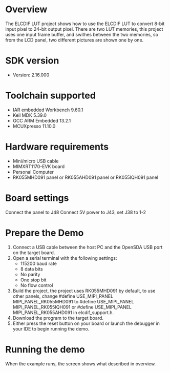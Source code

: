 Overview
========
The ELCDIF LUT project shows how to use the ELCDIF LUT to convert 8-bit input pixel
to 24-bit output pixel. There are two LUT memories, this project uses one input
frame buffer, and swithes between the two memories, so from the LCD panel, two
different pictures are shown one by one.

SDK version
===========
- Version: 2.16.000

Toolchain supported
===================
- IAR embedded Workbench  9.60.1
- Keil MDK  5.39.0
- GCC ARM Embedded  13.2.1
- MCUXpresso  11.10.0

Hardware requirements
=====================
- Mini/micro USB cable
- MIMXRT1170-EVK board
- Personal Computer
- RK055MHD091 panel or RK055AHD091 panel or RK055IQH091 panel

Board settings
==============
Connect the panel to J48
Connect 5V power to J43, set J38 to 1-2

Prepare the Demo
================
1.  Connect a USB cable between the host PC and the OpenSDA USB port on the target board.
2.  Open a serial terminal with the following settings:
    - 115200 baud rate
    - 8 data bits
    - No parity
    - One stop bit
    - No flow control
3.  Build the project, the project uses RK055MHD091 by default, to use other panels,
    change
    #define USE_MIPI_PANEL MIPI_PANEL_RK055MHD091
    to
    #define USE_MIPI_PANEL MIPI_PANEL_RK055IQH091
    or
    #define USE_MIPI_PANEL MIPI_PANEL_RK055AHD091
    in elcdif_support.h.
3.  Download the program to the target board.
4.  Either press the reset button on your board or launch the debugger in your IDE to begin running the demo.

Running the demo
================
When the example runs, the screen shows what described in overview.
